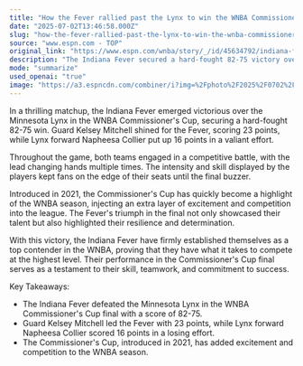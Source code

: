 ```yaml
---
title: "How the Fever rallied past the Lynx to win the WNBA Commissioner's Cup"
date: "2025-07-02T13:46:58.000Z"
slug: "how-the-fever-rallied-past-the-lynx-to-win-the-wnba-commissioner's-cup"
source: "www.espn.com - TOP"
original_link: "https://www.espn.com/wnba/story/_/id/45634792/indiana-fever-minnesota-lynx-live-updates-highlights-results-caitlin-clark-napheesa-collier"
description: "The Indiana Fever secured a hard-fought 82-75 victory over the Minnesota Lynx in the WNBA Commissioner's Cup final, with guard Kelsey Mitchell shining with 23 points. The game was a competitive battle with lead changes, keeping fans on the edge of their seats until the final buzzer. The Commissioner's Cup has quickly become a highlight of the WNBA season, showcasing the Fever's talent, resilience, and determination in their triumph. This victory solidifies the Indiana Fever as a top contender in the league, demonstrating their skill, teamwork, and commitment to success."
mode: "summarize"
used_openai: "true"
image: "https://a3.espncdn.com/combiner/i?img=%2Fphoto%2F2025%2F0702%2Fr1513857_1296x729_16%2D9.jpg"
---
```


In a thrilling matchup, the Indiana Fever emerged victorious over the Minnesota Lynx in the WNBA Commissioner's Cup, securing a hard-fought 82-75 win. Guard Kelsey Mitchell shined for the Fever, scoring 23 points, while Lynx forward Napheesa Collier put up 16 points in a valiant effort.

Throughout the game, both teams engaged in a competitive battle, with the lead changing hands multiple times. The intensity and skill displayed by the players kept fans on the edge of their seats until the final buzzer.

Introduced in 2021, the Commissioner's Cup has quickly become a highlight of the WNBA season, injecting an extra layer of excitement and competition into the league. The Fever's triumph in the final not only showcased their talent but also highlighted their resilience and determination.

With this victory, the Indiana Fever have firmly established themselves as a top contender in the WNBA, proving that they have what it takes to compete at the highest level. Their performance in the Commissioner's Cup final serves as a testament to their skill, teamwork, and commitment to success.

Key Takeaways:
- The Indiana Fever defeated the Minnesota Lynx in the WNBA Commissioner's Cup final with a score of 82-75.
- Guard Kelsey Mitchell led the Fever with 23 points, while Lynx forward Napheesa Collier scored 16 points in a losing effort.
- The Commissioner's Cup, introduced in 2021, has added excitement and competition to the WNBA season.